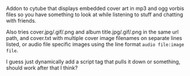 Addon to cytube that displays embedded cover art in mp3 and ogg vorbis files so you have something to look at while listening to stuff and chatting with friends.

Also tries cover.jpg/.gif/.png and album title.jpg/.gif/.png in the same url path, and cover.txt with multiple cover image filenames on separate lines listed, or audio file specific images using the line format `audio file:image file`.

I guess just dynamically add a script tag that pulls it down or something, should work after that I think?
